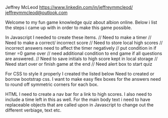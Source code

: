 Jeffrey McLeod
https://www.linkedin.com/in/jeffreymmcleod/
jeffreymmcleod@outlook.com

Welcome to my fun game knowledge quiz about albion online. 
Below i list the steps i came up with in order to make this game possible. 

In Javascript I needed to create these items. 
// Need to make a timer
// Need to make a correct/ incorrect score
// Need to store local high scores
// incorrect answers need to affect the timer negatively
// put condition in if timer =0 game over
// need additional condition to end game if all questions are answered.
// Need to save initials to high score kept in local storage 
// Need start over or finish game at the end
// Need alert box to start quiz

For CSS to style it properly I created the listed below 
Need to created or borrow bootstrap css. I want to make easy flex boxes for the answers need to round off symmetric corners for each box.

HTML I need to create a nav bar for a link to high scores. I also need to include a time left in this as well. For the main body text i need to have replaceable objects that are called upon in Javascript to change out the different verbiage, text etc. 
   